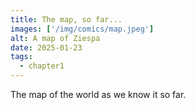 ```yaml
---
title: The map, so far...
images: ['/img/comics/map.jpeg']
alt: A map of Ziespa
date: 2025-01-23
tags:
  - chapter1
---
```

The map of the world as we know it so far.